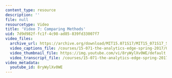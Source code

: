 ```yaml
---
content_type: resource
description: ''
file: null
resourcetype: Video
title: 'Video 7: Comparing Methods'
uid: 7d9d982f-fc1f-4c98-ad85-839fd33007f7
video_files:
  archive_url: https://archive.org/download/MIT15.071S17/MIT15_071S17_Session_6.4.09_300k.mp4
  video_captions_file: /courses/15-071-the-analytics-edge-spring-2017/0d8be30381c455ff9a2d0fce6b42baf2_8ryWylXv0WE.vtt
  video_thumbnail_file: https://img.youtube.com/vi/8ryWylXv0WE/default.jpg
  video_transcript_file: /courses/15-071-the-analytics-edge-spring-2017/a376515e5ee9958b9b814c3b009e3443_8ryWylXv0WE.pdf
video_metadata:
  youtube_id: 8ryWylXv0WE
---
```

